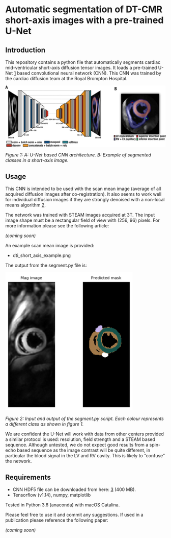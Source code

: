# Automatic segmentation of DT-CMR short-axis images with a pre-trained U-Net

## Introduction

This repository contains a python file that automatically segments cardiac mid-ventricular short-axis diffusion tensor images. It loads a pre-trained U-Net [1] based convolutional neural network (CNN). This CNN was trained by the cardiac diffusion team at the Royal Brompton Hospital.

<p align="left">
<img src="https://github.com/Pedro-Filipe/DT_CMR_short_axis_conv_net/blob/master/figure_01.png" width="600px"/>
</p>

*Figure 1: A: U-Net based CNN architecture. B: Example of segmented classes in a short-axis image.*

## Usage
This CNN is intended to be used with the scan mean image (average of all acquired diffusion images after co-registration). It also seems to work well for individual diffusion images if they are strongly denoised with a non-local means algorithm [2].

The network was trained with STEAM images acquired at 3T. The input image shape must be a rectangular field of view with (256, 96) pixels. For more information please see the following article:

*(coming soon)*

An example scan mean image is provided:

- dti_short_axis_example.png

The output from the segment.py file is:

<p align="left">
<img src="https://github.com/Pedro-Filipe/DT_CMR_short_axis_conv_net/blob/master/figure_02.png" width="400px"/>
</p>

*Figure 2: Input and output of the segment.py script. Each colour represents a different class as shown in figure 1.*

We are confident the U-Net will work with data from other centers provided a similar protocol is used: resolution, field strength and a STEAM based sequence. Although untested, we do not expect good results from a spin-echo based sequence as the image contrast will be quite different, in particular the blood signal in the LV and RV cavity. This is likely to “confuse” the network.

## Requirements

- CNN HDF5 file can be downloaded from here: [3] (400 MB).
- Tensorflow (v1.14), numpy, matplotlib

Tested in Python 3.6 (anaconda) with macOS Catalina.

Please feel free to use it and commit any suggestions. If used in a publication please reference the following paper:

*(coming soon)*

[1]: https://en.wikipedia.org/wiki/U-Net
[2]: https://en.wikipedia.org/wiki/Non-local_means
[3]: https://imperialcollegelondon.box.com/s/kyskr9fuo6z81ecvpncauq7xmhxtfkil

[figure_01]: https://github.com/ImperialCollegeLondon/DT_CMR_short_axis_conv_net/blob/master/figure_01.png
